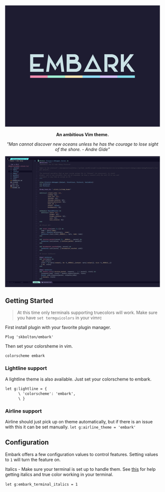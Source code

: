 <p align="center"><img src="Embark.svg" alt="Embark Logo"/></p>

<p align="center"><strong>An ambitious Vim theme.</strong></p>

<p align="center"><em>"Man cannot discover new oceans unless he has the courage to lose sight of the shore. - Andre Gide"</em></p>

![embark screenshot](./embark-screenshot.png)

## Getting Started

> At this time only terminals supporting truecolors will work. Make sure you have `set termguicolors` in your vimrc

First install plugin with your favorite plugin manager.
```
Plug 'skbolton/embark'
```

Then set your colorsheme in vim.
```
colorscheme embark
```

### Lightline support

A lightline theme is also available. Just set your colorscheme to embark.

```
let g:lightline = {
      \ 'colorscheme': 'embark',
      \ }
```

### Airline support

Airline should just pick up on theme automatically, but if there is an issue with this it can be set manually.
`let g:airline_theme = 'embark'`

## Configuration

Embark offers a few configuration values to control features. Setting values to `1` will turn the feature on.

Italics - Make sure your terminal is set up to handle them. See [this](https://medium.com/@dubistkomisch/how-to-actually-get-italics-and-true-colour-to-work-in-iterm-tmux-vim-9ebe55ebc2be) for help getting italics and true color working in your terminal.

`let g:embark_terminal_italics = 1`


